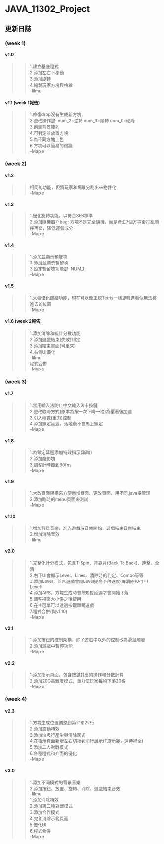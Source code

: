 # JAVA_11302_Project  
## 更新日誌
### (week 1)  
#### v1.0  
> > 1.建立基底程式  
> > 2.添加左右下移動  
> > 3.添加旋轉  
> > 4.繪製玩家方塊與格線  
> -lilmu  
  
#### v1.1 (week 1報告)  
> > 1.修復drop沒有生成新方塊  
> > 2.更改操作鍵: num_2=逆轉 num_3=順轉 num_0=硬降  
> > 3.創建背景陣列  
> > 4.可判定並放置方塊  
> > 5.為不同方塊上色  
> > 6.方塊可以簡易的踢牆  
> -Maple  
  
### (week 2)  
#### v1.2  
> > 相同的功能，但將玩家和場景分割出來物件化  
> -Maple  
  
#### v1.3  
> > 1.優化旋轉功能，以符合SRS標準  
> > 2.添加隨機器7-bag: 方塊不是完全隨機，而是產生7個方塊後打亂順序再出，降低運氣成分  
> -Maple  
  
#### v1.4  
> > 1.添加並顯示預覽塊  
> > 2.添加並顯示暫留塊  
> > 3.設定暫留塊功能鍵: NUM_1   
> -Maple  
  
#### v1.5  
> > 1.大幅優化踢牆功能，現在可以像正規Tetris一樣旋轉進看似無法移進去的位置  
> -Maple  
  
#### v1.6 (week 2報告)  
> > 1.添加消除和統計分數功能  
> > 2.添加遊戲結束(失敗)判定  
> > 3.添加結束畫面(可重來)  
> > 4.右側UI優化  
> -lilmu  
> > 程式合併  
> -Maple    
  
### (week 3)  
#### v1.7  
> > 1.禁用輸入法防止中文輸入法卡按鍵  
> > 2.更改軟降方式(原本為按一次下降一格)為壓著後加速  
> > 3.引入幀數(重力)控制  
> > 4.添加鎖定延遲，落地後不會馬上鎖定  
> -Maple  
  
#### v1.8  
> > 1.為鎖定延遲添加特效指示(漸暗)  
> > 2.添加陰影塊  
> > 3.調整計時器到60fps  
> -Maple  
  
#### v1.9  
> > 1.大改頁面架構來方便新增頁面、更改頁面，用不同.java檔管理  
> > 2.添加臨時的menu頁面來測試  
> -Maple

#### v1.10  
> > 1.增加背景音樂，進入遊戲時音樂開始，遊戲結束音樂結束  
> > 2.增加消除音效  
> -lilmu  
  
#### v2.0  
> > 1.完整化計分模式，包含T-Spin、背靠背(Back To Back)、連擊、全清  
> > 2.右下UI會顯示Level、Lines、清除時的判定、Combo等等  
> > 3.添加Level，並且遊戲會隨Level提高下落速度(每消除10行+1 Level)  
> > 4.添加ARS，方塊生成時會有短暫延遲才會開始下落  
> > 5.調整視窗大小供之後使用  
> > 6.在主選單可以透過按鍵離開遊戲  
> > 7.程式合併(與v1.10)  
> -Maple  
  
#### v2.1  
> > 1.添加按鈕的控制架構，除了遊戲中以外的控制改為滑鼠觸發  
> > 2.添加遊戲中暫停功能  
> -Maple  
  
#### v2.2  
> > 1.添加指示頁面，包含按鍵對應的操作和分數計算  
> > 2.添加20G高難度模式，重力使玩家每幀下落20格  
> -Maple  
  
### (week 4)  
#### v2.3  
> > 1.方塊生成位置調整到第21和22行  
> > 2.添加震動特效  
> > 3.添加垃圾行產生與清除函式  
> > 4.在指示頁面新增左右切換到消行展示(T旋示範，還待補全)  
> > 5.添加二人對戰模式  
> > 6.各種程式和介面的優化  
> -Maple  
  
#### v3.0  
> > 1.添加不同模式的背景音樂  
> > 2.添加按鈕、放置、旋轉、消除、遊戲結束音效  
> -lilmu  
> > 1.添加消除特效  
> > 2.添加第二種對戰模式  
> > 3.添加合作模式  
> > 4.完善消除示範頁面  
> > 5.優化UI  
> > 6.程式合併  
> -Maple